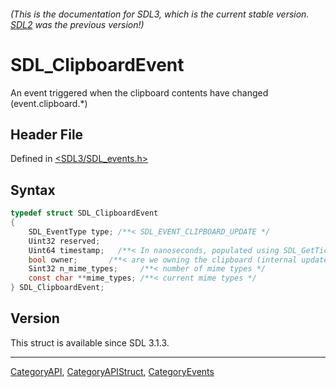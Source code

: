 ###### (This is the documentation for SDL3, which is the current stable version. [SDL2](https://wiki.libsdl.org/SDL2/) was the previous version!)
# SDL_ClipboardEvent

An event triggered when the clipboard contents have changed (event.clipboard.*)

## Header File

Defined in [<SDL3/SDL_events.h>](https://github.com/libsdl-org/SDL/blob/main/include/SDL3/SDL_events.h)

## Syntax

```c
typedef struct SDL_ClipboardEvent
{
    SDL_EventType type; /**< SDL_EVENT_CLIPBOARD_UPDATE */
    Uint32 reserved;
    Uint64 timestamp;   /**< In nanoseconds, populated using SDL_GetTicksNS() */
    bool owner;       /**< are we owning the clipboard (internal update) */
    Sint32 n_mime_types;     /**< number of mime types */
    const char **mime_types; /**< current mime types */
} SDL_ClipboardEvent;
```

## Version

This struct is available since SDL 3.1.3.

----
[CategoryAPI](CategoryAPI), [CategoryAPIStruct](CategoryAPIStruct), [CategoryEvents](CategoryEvents)

